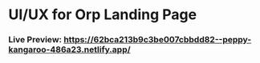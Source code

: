 # UI/UX for Orp Landing Page

### Live Preview: https://62bca213b9c3be007cbbdd82--peppy-kangaroo-486a23.netlify.app/

